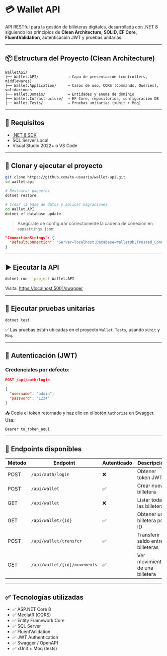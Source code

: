 # 💳 Wallet API

API RESTful para la gestión de billeteras digitales, desarrollada con .NET 8 siguiendo los principios de **Clean Architecture**, **SOLID**, **EF Core**, **FluentValidation**, autenticación JWT y pruebas unitarias.

---

## 📦 Estructura del Proyecto (Clean Architecture)

```
WalletApi/
├── Wallet.API/             → Capa de presentación (controllers, middlewares)
├── Wallet.Application/     → Casos de uso, CQRS (Commands, Queries), validaciones
├── Wallet.Domain/          → Entidades y enums de dominio
├── Wallet.Infrastructure/  → EF Core, repositorios, configuración DB
├── Wallet.Tests/           → Pruebas unitarias (xUnit + Moq)
```

---

## 🚀 Requisitos

- [.NET 8 SDK](https://dotnet.microsoft.com/download/dotnet/8.0)
- SQL Server Local
- Visual Studio 2022+ o VS Code

---

## 🔧 Clonar y ejecutar el proyecto

```bash
git clone https://github.com/tu-usuario/wallet-api.git
cd wallet-api

# Restaurar paquetes
dotnet restore

# Crear la base de datos y aplicar migraciones
cd Wallet.API
dotnet ef database update
```

> Asegúrate de configurar correctamente la cadena de conexión en `appsettings.json`:
```json
"ConnectionStrings": {
  "DefaultConnection": "Server=localhost;Database=WalletDb;Trusted_Connection=True;TrustServerCertificate=True;"
}
```

---

## ▶️ Ejecutar la API

```bash
dotnet run --project Wallet.API
```

Visita: [https://localhost:5001/swagger](https://localhost:5001/swagger)

---

## 🧪 Ejecutar pruebas unitarias

```bash
dotnet test
```

✅ Las pruebas están ubicadas en el proyecto `Wallet.Tests`, usando `xUnit` y `Moq`.

---

## 🔐 Autenticación (JWT)

### Credenciales por defecto:

```json
POST /api/auth/login

{
  "username": "admin",
  "password": "1234"
}
```

📥 Copia el token retornado y haz clic en el botón `Authorize` en Swagger. Usa:

```
Bearer tu_token_aqui
```

---

## 📂 Endpoints disponibles

| Método | Endpoint                       | Autenticado | Descripción                        |
|--------|--------------------------------|-------------|-------------------------------------|
| POST   | `/api/auth/login`              | ❌          | Obtener token JWT                  |
| POST   | `/api/wallet`                  | ✅          | Crear nueva billetera              |
| GET    | `/api/wallet`                  | ❌          | Listar todas las billeteras        |
| GET    | `/api/wallet/{id}`             | ✅          | Obtener una billetera por ID       |
| POST   | `/api/wallet/transfer`         | ✅          | Transferir saldo entre billeteras  |
| GET    | `/api/wallet/{id}/movements`   | ✅          | Ver movimientos de una billetera   |

---

## ✅ Tecnologías utilizadas

- ✅ ASP.NET Core 8
- ✅ MediatR (CQRS)
- ✅ Entity Framework Core
- ✅ SQL Server
- ✅ FluentValidation
- ✅ JWT Authentication
- ✅ Swagger / OpenAPI
- ✅ xUnit + Moq (tests)
